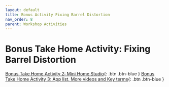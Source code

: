 ```yaml
---
layout: default
title: Bonus Activity Fixing Barrel Distortion
nav_order: 8
parent: Workshop Activities
---
```

# Bonus Take Home Activity: Fixing Barrel Distortion 
[Bonus Take Home Activity 2: Mini Home Studio](home-studio.html){: .btn .btn-blue }
[Bonus Take Home Activity 3: App list. More videos and Key terms](more.html){: .btn .btn-blue }

